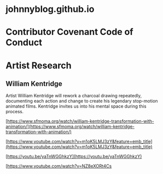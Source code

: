 # johnnyblog.github.io
# Contributor Covenant Code of Conduct
# Artist Research

## William Kentridge

Artist William Kentridge will rework a charcoal drawing repeatedly, documenting each action and change to create his legendary stop-motion animated films. Kentridge invites us into his mental space during this process.

[https://www.sfmoma.org/watch/william-kentridge-transformation-with-animation/](https://www.sfmoma.org/watch/william-kentridge-transformation-with-animation/)

[https://www.youtube.com/watch?v=m1oK5LMJ3zY&feature=emb_title](https://www.youtube.com/watch?v=m1oK5LMJ3zY&feature=emb_title)

[https://youtu.be/yaTnWGGhkzY](https://youtu.be/yaTnWGGhkzY)

[https://www.youtube.com/watch?v=NZ8eXORt4Cs


